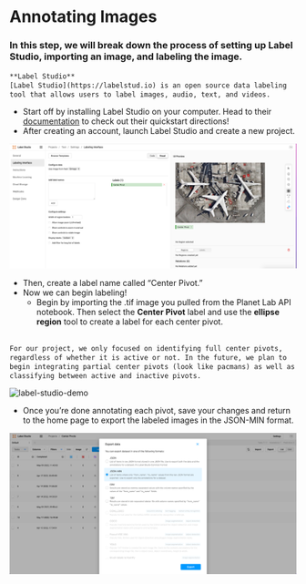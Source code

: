 # Annotating Images

### In this step, we will break down the process of setting up Label Studio, importing an image, and labeling the image. 


```{note}
**Label Studio** 
[Label Studio](https://labelstud.io) is an open source data labeling tool that allows users to label images, audio, text, and videos.
```

- Start off by installing Label Studio on your computer. Head to their [documentation](https://labelstud.io/guide/index.html)  to check out their quickstart directions!
- After creating an account, launch Label Studio and create a new project. 

![label-studio-label-settings](images/label_studio_label_settings.png)

- Then, create a label name called “Center Pivot.”
- Now we can begin labeling!
    - Begin by importing the .tif image you pulled from the Planet Lab API notebook. Then select the **Center Pivot** label and use the **ellipse region** tool to create a label for each center pivot. 

```{note}

For our project, we only focused on identifying full center pivots, regardless of whether it is active or not. In the future, we plan to begin integrating partial center pivots (look like pacmans) as well as classifying between active and inactive pivots.
```
![label-studio-demo](label-studio-demo.gif)

- Once you’re done annotating each pivot, save your changes and return to the home page to export the labeled images in the JSON-MIN format. 

![label-studio-export-instructions](images/label_studio_export.png)

